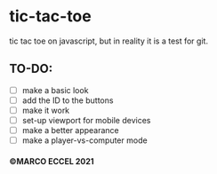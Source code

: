 # tic-tac-toe
tic tac toe on javascript, but in reality it is a test for git. 


## TO-DO:
- [ ] make a basic look
- [ ] add the ID to the buttons
- [ ] make it work
- [ ] set-up viewport for mobile devices
- [ ] make a better appearance
- [ ] make a player-vs-computer mode

#### ©MARCO ECCEL 2021
